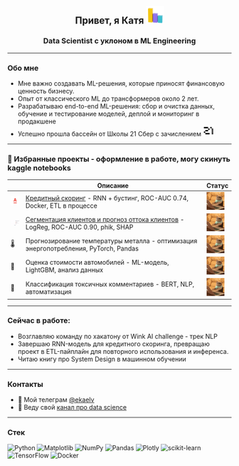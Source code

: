 <h2 align="center">Привет, я Катя</a> 
<img src="https://github.com/elvirova/elvirova/blob/main/raw/images/Reporting%20Social%20Media%20GIF%20by%20Agorapulse.gif" height="40"/></h1>
<h3 align="center"> Data Scientist с уклоном в ML Engineering </h3>

---


### Обо мне
- Мне важно создавать ML-решения, которые приносят финансовую ценность бизнесу.
- Опыт от классического ML до трансформеров около 2 лет.
- Разрабатываю end-to-end ML-решения: сбор и очистка данных, обучение и тестирование моделей, деплой и мониторинг в продакшене
- Успешно прошла бассейн от Школы 21 Сбер с зачислением <img src="https://github.com/elvirova/elvirova/blob/main/raw/images/medium_f3ccdd27d2000e3f9255a7e3e2c48800.jpg" height="25"/>
 
---

### 📂 Избранные проекты - оформление в работе, могу скинуть kaggle notebooks
|  | Описание | Статус |
|--|----------|--------|
| <img src="https://github.com/elvirova/elvirova/blob/main/raw/images/wwh5l7ed.png" width="30"> | [Кредитный скоринг](https://github.com/elvirova/credit_scoring) - RNN + бустинг, ROC-AUC 0.74, Docker, ETL в процессе | <img src="https://github.com/elvirova/elvirova/blob/main/raw/images/Cat%20Working%20GIF.gif" height="40"/> | 
| <img src="https://github.com/elvirova/elvirova/blob/main/raw/images/pie.gif" width="30"> | [Сегментация клиентов и прогноз оттока клиентов](https://github.com/elvirova/Customer_segmentation) - LogReg, ROC-AUC 0.90, phik, SHAP | <img src="https://github.com/elvirova/elvirova/blob/main/raw/images/Cat%20Working%20GIF.gif" height="40"/> |
| 🌡️ | Прогнозирование температуры металла - оптимизация энергопотребления, PyTorch, Pandas | <img src="https://github.com/elvirova/elvirova/blob/main/raw/images/Cat%20Working%20GIF.gif" height="40"/> | 
| 🚗 | Оценка стоимости автомобилей - ML-модель, LightGBM, анализ данных | <img src="https://github.com/elvirova/elvirova/blob/main/raw/images/Cat%20Working%20GIF.gif" height="40"/> | 
| 📝 | Классификация токсичных комментариев - BERT, NLP, автоматизация | <img src="https://github.com/elvirova/elvirova/blob/main/raw/images/Cat%20Working%20GIF.gif" height="40"/> |




---

### Сейчас в работе:
- Возглавляю команду по хакатону от Wink AI challenge - трек NLP
- Завершаю RNN-модель для кредитного скоринга, превращаю проект в ETL-пайплайн для повторного использования и инференса.
- Читаю книгу про System Design в машинном обучении

---

### Контакты
- 💬 Мой телеграм [@ekaelv](https://t.me/@ekaelv)  
- 📠 Веду свой [канал про data science](https://t.me/elv_dc)

---

### Стек 
![Python](https://img.shields.io/badge/python-3670A0?style=for-the-badge&logo=python&logoColor=ffdd54) ![Matplotlib](https://img.shields.io/badge/Matplotlib-%23ffffff.svg?style=for-the-badge&logo=Matplotlib&logoColor=black) ![NumPy](https://img.shields.io/badge/numpy-%23013243.svg?style=for-the-badge&logo=numpy&logoColor=white) ![Pandas](https://img.shields.io/badge/pandas-%23150458.svg?style=for-the-badge&logo=pandas&logoColor=white) ![Plotly](https://img.shields.io/badge/Plotly-%233F4F75.svg?style=for-the-badge&logo=plotly&logoColor=white) ![scikit-learn](https://img.shields.io/badge/scikit--learn-%23F7931E.svg?style=for-the-badge&logo=scikit-learn&logoColor=white) ![TensorFlow](https://img.shields.io/badge/TensorFlow-%23FF6F00.svg?style=for-the-badge&logo=TensorFlow&logoColor=white)
![Docker](https://img.shields.io/badge/docker-%230db7ed.svg?style=for-the-badge&logo=docker&logoColor=white) 



